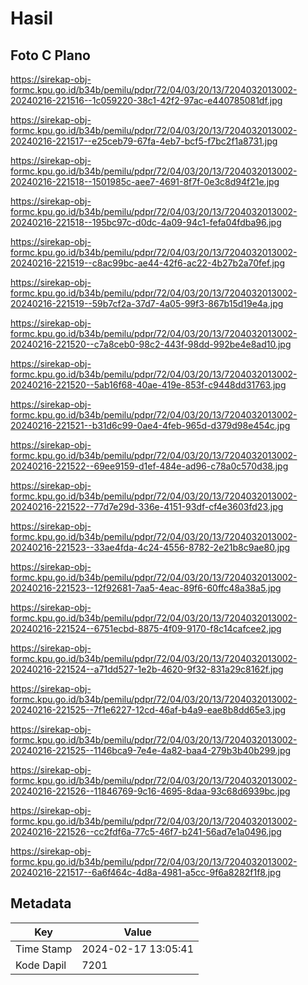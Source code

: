 # Hasil

## Foto C Plano

https://sirekap-obj-formc.kpu.go.id/b34b/pemilu/pdpr/72/04/03/20/13/7204032013002-20240216-221516--1c059220-38c1-42f2-97ac-e440785081df.jpg

https://sirekap-obj-formc.kpu.go.id/b34b/pemilu/pdpr/72/04/03/20/13/7204032013002-20240216-221517--e25ceb79-67fa-4eb7-bcf5-f7bc2f1a8731.jpg

https://sirekap-obj-formc.kpu.go.id/b34b/pemilu/pdpr/72/04/03/20/13/7204032013002-20240216-221518--1501985c-aee7-4691-8f7f-0e3c8d94f21e.jpg

https://sirekap-obj-formc.kpu.go.id/b34b/pemilu/pdpr/72/04/03/20/13/7204032013002-20240216-221518--195bc97c-d0dc-4a09-94c1-fefa04fdba96.jpg

https://sirekap-obj-formc.kpu.go.id/b34b/pemilu/pdpr/72/04/03/20/13/7204032013002-20240216-221519--c8ac99bc-ae44-42f6-ac22-4b27b2a70fef.jpg

https://sirekap-obj-formc.kpu.go.id/b34b/pemilu/pdpr/72/04/03/20/13/7204032013002-20240216-221519--59b7cf2a-37d7-4a05-99f3-867b15d19e4a.jpg

https://sirekap-obj-formc.kpu.go.id/b34b/pemilu/pdpr/72/04/03/20/13/7204032013002-20240216-221520--c7a8ceb0-98c2-443f-98dd-992be4e8ad10.jpg

https://sirekap-obj-formc.kpu.go.id/b34b/pemilu/pdpr/72/04/03/20/13/7204032013002-20240216-221520--5ab16f68-40ae-419e-853f-c9448dd31763.jpg

https://sirekap-obj-formc.kpu.go.id/b34b/pemilu/pdpr/72/04/03/20/13/7204032013002-20240216-221521--b31d6c99-0ae4-4feb-965d-d379d98e454c.jpg

https://sirekap-obj-formc.kpu.go.id/b34b/pemilu/pdpr/72/04/03/20/13/7204032013002-20240216-221522--69ee9159-d1ef-484e-ad96-c78a0c570d38.jpg

https://sirekap-obj-formc.kpu.go.id/b34b/pemilu/pdpr/72/04/03/20/13/7204032013002-20240216-221522--77d7e29d-336e-4151-93df-cf4e3603fd23.jpg

https://sirekap-obj-formc.kpu.go.id/b34b/pemilu/pdpr/72/04/03/20/13/7204032013002-20240216-221523--33ae4fda-4c24-4556-8782-2e21b8c9ae80.jpg

https://sirekap-obj-formc.kpu.go.id/b34b/pemilu/pdpr/72/04/03/20/13/7204032013002-20240216-221523--12f92681-7aa5-4eac-89f6-60ffc48a38a5.jpg

https://sirekap-obj-formc.kpu.go.id/b34b/pemilu/pdpr/72/04/03/20/13/7204032013002-20240216-221524--6751ecbd-8875-4f09-9170-f8c14cafcee2.jpg

https://sirekap-obj-formc.kpu.go.id/b34b/pemilu/pdpr/72/04/03/20/13/7204032013002-20240216-221524--a71dd527-1e2b-4620-9f32-831a29c8162f.jpg

https://sirekap-obj-formc.kpu.go.id/b34b/pemilu/pdpr/72/04/03/20/13/7204032013002-20240216-221525--7f1e6227-12cd-46af-b4a9-eae8b8dd65e3.jpg

https://sirekap-obj-formc.kpu.go.id/b34b/pemilu/pdpr/72/04/03/20/13/7204032013002-20240216-221525--1146bca9-7e4e-4a82-baa4-279b3b40b299.jpg

https://sirekap-obj-formc.kpu.go.id/b34b/pemilu/pdpr/72/04/03/20/13/7204032013002-20240216-221526--11846769-9c16-4695-8daa-93c68d6939bc.jpg

https://sirekap-obj-formc.kpu.go.id/b34b/pemilu/pdpr/72/04/03/20/13/7204032013002-20240216-221526--cc2fdf6a-77c5-46f7-b241-56ad7e1a0496.jpg

https://sirekap-obj-formc.kpu.go.id/b34b/pemilu/pdpr/72/04/03/20/13/7204032013002-20240216-221517--6a6f464c-4d8a-4981-a5cc-9f6a8282f1f8.jpg


## Metadata

| Key        | Value               |
| ---------- | ------------------- |
| Time Stamp | 2024-02-17 13:05:41 |
| Kode Dapil | 7201                |



